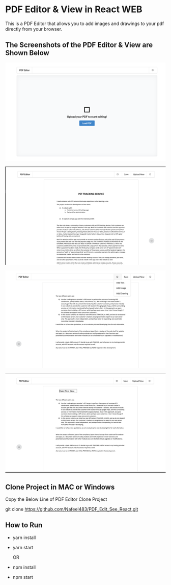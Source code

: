 # PDF Editor & View in React WEB

This is a PDF Editor that allows you to add images and drawings to your pdf directly from your browser.

## The Screenshots of the PDF Editor & View are Shown Below
![PDF Editor & View](screenshots/PDF-EDITOR-1.png)

![PDF Editor & View](screenshots/PDF-EDITOR-2.png)

![PDF Editor & View](screenshots/PDF-EDITOR-3.png)

![PDF Editor & View](screenshots/PDF-EDITOR-4.png)


## Clone Project in MAC or Windows
Copy the Below Line of PDF Editor Clone Project 

git clone https://github.com/Nafeel483/PDF_Edit_See_React.git

## How to Run

* yarn install
* yarn start


    OR


* npm install
* npm start

